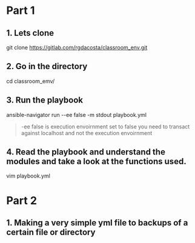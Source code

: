 # Part 1
## 1. Lets clone 
git clone https://gitlab.com/rgdacosta/classroom_env.git

## 2. Go in the directory
cd classroom_emv/

## 3. Run the playbook
ansible-navigator run --ee false -m stdout playbook.yml

> -ee false is execution envoirnment set to false you need to transact against localhost and not the execution envoirnment

## 4. Read the playbook and understand the modules and take a look at the functions used.
vim playbook.yml

# Part 2
## 1. Making a very simple yml file to backups of a certain file or directory

